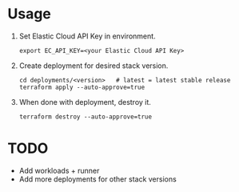 # Usage
1. Set Elastic Cloud API Key in environment.
   ```
   export EC_API_KEY=<your Elastic Cloud API Key>
   ```

2. Create deployment for desired stack version.
   ```
   cd deployments/<version>   # latest = latest stable release
   terraform apply --auto-approve=true
   ```

3. When done with deployment, destroy it.
   ```
   terraform destroy --auto-approve=true
   ```

# TODO
* Add workloads + runner
* Add more deployments for other stack versions
